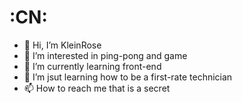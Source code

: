 # :CN:
- 👋 Hi, I’m KleinRose
- 👀 I’m interested in ping-pong and game
- 🌱 I’m currently learning front-end
- 💞️ I’m jsut learning how to be a first-rate technician
- 📫 How to reach me that is a secret

<!---
KleinRose/KleinRose is a ✨ special ✨ repository because its `README.md` (this file) appears on your GitHub profile.
You can click the Preview link to take a look at your changes.
--->
